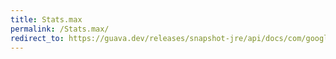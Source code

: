 ```yaml
---
title: Stats.max
permalink: /Stats.max/
redirect_to: https://guava.dev/releases/snapshot-jre/api/docs/com/google/common/math/Stats.html#max--
---
```

